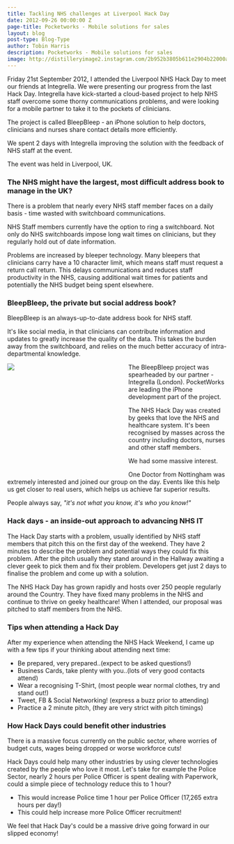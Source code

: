 ```yaml
---
title: Tackling NHS challenges at Liverpool Hack Day
date: 2012-09-26 00:00:00 Z
page-title: Pocketworks - Mobile solutions for sales
layout: blog
post-type: Blog-Type
author: Tobin Harris
description: Pocketworks - Mobile solutions for sales
image: http://distilleryimage2.instagram.com/2b952b3805b611e2904b22000a1cdc2a_7.jpg
---
```


Friday 21st September 2012, I attended the Liverpool NHS Hack Day to meet our friends at Integrella. We were presenting our progress from the last Hack Day. Integrella have kick-started a cloud-based project to help NHS staff overcome some thorny communications problems, and were looking for a mobile partner to take it to the pockets of clinicians.

<!--more-->

The project is called BleepBleep - an iPhone solution to help doctors, clinicians and nurses share contact details more efficiently.

We spent 2 days with Integrella improving the solution with the feedback of NHS staff at the event.

The event was held in Liverpool, UK.

### The NHS might have the largest, most difficult address book to manage in the UK?

There is a problem that nearly every NHS staff member faces on a daily basis - time wasted with switchboard communications.

NHS Staff members currently have the option to ring a switchboard.  Not only do NHS switchboards impose long wait times on clinicians, but they regularly hold out of date information.

Problems are increased by bleeper technology. Many bleepers that clinicians carry have a 10 character limit, which means staff must request a return call return. This delays communications and reduces staff productivity in the NHS, causing additional wait times for patients and potentially the NHS budget being spent elsewhere.

### BleepBleep, the private but social address book?

BleepBleep is an always-up-to-date address book for NHS staff.

It's like social media, in that clinicians can contribute information and updates to greatly increase the quality of the data. This takes the burden away from the switchboard, and relies on the much better accuracy of intra-departmental knowledge.

<div class="bwWrapper" style="width: 250px; height: 250px; float: left; padding-right: 2em;">
<img src="http://magickly.afeld.me/?src=http://puu.sh/16oM0.jpg&amp;thumb=250x250%23" data-proofer-ignore/>
</div>

The BleepBleep project was spearheaded by our partner - Integrella (London). PocketWorks are leading the iPhone development part of the project.

The NHS Hack Day was created by geeks that love the NHS and healthcare system. It's been recognised by masses across the country including doctors, nurses and other staff members.

We had some massive interest.

One Doctor from Nottingham was extremely interested and joined our group on the day.  Events like this help us get closer to real users, which helps us achieve far superior results.

People always say, *"it's not what you know, it's who you know!"*

### Hack days - an inside-out approach to advancing NHS IT

The Hack Day starts with a problem, usually identified by NHS staff members that pitch this on the first day of the weekend. They have 2 minutes to describe the problem and potential ways they could fix this problem. After the pitch usually they stand around in the Hallway awaiting a clever geek to pick them and fix their problem.  Developers get just 2 days to finalise the problem and come up with a solution.

The NHS Hack Day has grown rapidly and hosts over 250 people regularly around the Country. They have fixed many problems in the NHS and continue to thrive on geeky healthcare! When I attended, our proposal was pitched to staff members from the NHS.

### Tips when attending a Hack Day

After my experience when attending the NHS Hack Weekend, I came up with a few tips if your thinking about attending next time:

* Be prepared, very prepared..(expect to be asked questions!)
* Business Cards, take plenty with you..(lots of very good contacts attend)
* Wear a recognising T-Shirt, (most people wear normal clothes, try and stand out!)
* Tweet, FB & Social Networking! (express a buzz prior to attending)
* Practice a 2 minute pitch, (they are very strict with pitch timings)

### How Hack Days could benefit other industries

There is a massive focus currently on the public sector, where worries of budget cuts, wages being dropped or worse workforce cuts!

Hack Days could help many other industries by using clever technologies created by the people who love it most. Let's take for example the Police Sector, nearly 2 hours per Police Officer is spent dealing with Paperwork, could a simple piece of technology reduce this to 1 hour?

* This would increase Police time 1 hour per Police Officer (17,265 extra hours per day!)
* This could help increase more Police Officer recruitment!

We feel that Hack Day's could be a massive drive going forward in our slipped economy!
